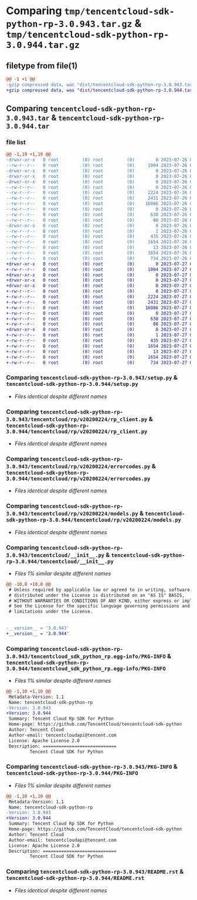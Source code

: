 # Comparing `tmp/tencentcloud-sdk-python-rp-3.0.943.tar.gz` & `tmp/tencentcloud-sdk-python-rp-3.0.944.tar.gz`

## filetype from file(1)

```diff
@@ -1 +1 @@
-gzip compressed data, was "dist/tencentcloud-sdk-python-rp-3.0.943.tar", last modified: Wed Jul 26 00:42:49 2023, max compression
+gzip compressed data, was "dist/tencentcloud-sdk-python-rp-3.0.944.tar", last modified: Thu Jul 27 02:21:37 2023, max compression
```

## Comparing `tencentcloud-sdk-python-rp-3.0.943.tar` & `tencentcloud-sdk-python-rp-3.0.944.tar`

### file list

```diff
@@ -1,19 +1,19 @@
-drwxr-xr-x   0 root         (0) root         (0)        0 2023-07-26 00:42:49.000000 tencentcloud-sdk-python-rp-3.0.943/
--rw-r--r--   0 root         (0) root         (0)     1004 2023-07-26 00:42:49.000000 tencentcloud-sdk-python-rp-3.0.943/setup.py
-drwxr-xr-x   0 root         (0) root         (0)        0 2023-07-26 00:42:49.000000 tencentcloud-sdk-python-rp-3.0.943/tencentcloud/
-drwxr-xr-x   0 root         (0) root         (0)        0 2023-07-26 00:42:49.000000 tencentcloud-sdk-python-rp-3.0.943/tencentcloud/rp/
-drwxr-xr-x   0 root         (0) root         (0)        0 2023-07-26 00:42:49.000000 tencentcloud-sdk-python-rp-3.0.943/tencentcloud/rp/v20200224/
--rw-r--r--   0 root         (0) root         (0)        0 2023-07-26 00:42:49.000000 tencentcloud-sdk-python-rp-3.0.943/tencentcloud/rp/v20200224/__init__.py
--rw-r--r--   0 root         (0) root         (0)     2224 2023-07-26 00:42:49.000000 tencentcloud-sdk-python-rp-3.0.943/tencentcloud/rp/v20200224/rp_client.py
--rw-r--r--   0 root         (0) root         (0)     2431 2023-07-26 00:42:49.000000 tencentcloud-sdk-python-rp-3.0.943/tencentcloud/rp/v20200224/errorcodes.py
--rw-r--r--   0 root         (0) root         (0)    16086 2023-07-26 00:42:49.000000 tencentcloud-sdk-python-rp-3.0.943/tencentcloud/rp/v20200224/models.py
--rw-r--r--   0 root         (0) root         (0)        0 2023-07-26 00:42:49.000000 tencentcloud-sdk-python-rp-3.0.943/tencentcloud/rp/__init__.py
--rw-r--r--   0 root         (0) root         (0)      630 2023-07-26 00:42:49.000000 tencentcloud-sdk-python-rp-3.0.943/tencentcloud/__init__.py
--rw-r--r--   0 root         (0) root         (0)       88 2023-07-26 00:42:49.000000 tencentcloud-sdk-python-rp-3.0.943/setup.cfg
-drwxr-xr-x   0 root         (0) root         (0)        0 2023-07-26 00:42:49.000000 tencentcloud-sdk-python-rp-3.0.943/tencentcloud_sdk_python_rp.egg-info/
--rw-r--r--   0 root         (0) root         (0)        1 2023-07-26 00:42:49.000000 tencentcloud-sdk-python-rp-3.0.943/tencentcloud_sdk_python_rp.egg-info/dependency_links.txt
--rw-r--r--   0 root         (0) root         (0)      435 2023-07-26 00:42:49.000000 tencentcloud-sdk-python-rp-3.0.943/tencentcloud_sdk_python_rp.egg-info/SOURCES.txt
--rw-r--r--   0 root         (0) root         (0)     1654 2023-07-26 00:42:49.000000 tencentcloud-sdk-python-rp-3.0.943/tencentcloud_sdk_python_rp.egg-info/PKG-INFO
--rw-r--r--   0 root         (0) root         (0)       13 2023-07-26 00:42:49.000000 tencentcloud-sdk-python-rp-3.0.943/tencentcloud_sdk_python_rp.egg-info/top_level.txt
--rw-r--r--   0 root         (0) root         (0)     1654 2023-07-26 00:42:49.000000 tencentcloud-sdk-python-rp-3.0.943/PKG-INFO
--rw-r--r--   0 root         (0) root         (0)      734 2023-07-26 00:42:49.000000 tencentcloud-sdk-python-rp-3.0.943/README.rst
+drwxr-xr-x   0 root         (0) root         (0)        0 2023-07-27 02:21:37.000000 tencentcloud-sdk-python-rp-3.0.944/
+-rw-r--r--   0 root         (0) root         (0)     1004 2023-07-27 02:21:37.000000 tencentcloud-sdk-python-rp-3.0.944/setup.py
+drwxr-xr-x   0 root         (0) root         (0)        0 2023-07-27 02:21:37.000000 tencentcloud-sdk-python-rp-3.0.944/tencentcloud/
+drwxr-xr-x   0 root         (0) root         (0)        0 2023-07-27 02:21:37.000000 tencentcloud-sdk-python-rp-3.0.944/tencentcloud/rp/
+drwxr-xr-x   0 root         (0) root         (0)        0 2023-07-27 02:21:37.000000 tencentcloud-sdk-python-rp-3.0.944/tencentcloud/rp/v20200224/
+-rw-r--r--   0 root         (0) root         (0)        0 2023-07-27 02:21:37.000000 tencentcloud-sdk-python-rp-3.0.944/tencentcloud/rp/v20200224/__init__.py
+-rw-r--r--   0 root         (0) root         (0)     2224 2023-07-27 02:21:37.000000 tencentcloud-sdk-python-rp-3.0.944/tencentcloud/rp/v20200224/rp_client.py
+-rw-r--r--   0 root         (0) root         (0)     2431 2023-07-27 02:21:37.000000 tencentcloud-sdk-python-rp-3.0.944/tencentcloud/rp/v20200224/errorcodes.py
+-rw-r--r--   0 root         (0) root         (0)    16086 2023-07-27 02:21:37.000000 tencentcloud-sdk-python-rp-3.0.944/tencentcloud/rp/v20200224/models.py
+-rw-r--r--   0 root         (0) root         (0)        0 2023-07-27 02:21:37.000000 tencentcloud-sdk-python-rp-3.0.944/tencentcloud/rp/__init__.py
+-rw-r--r--   0 root         (0) root         (0)      630 2023-07-27 02:21:37.000000 tencentcloud-sdk-python-rp-3.0.944/tencentcloud/__init__.py
+-rw-r--r--   0 root         (0) root         (0)       88 2023-07-27 02:21:37.000000 tencentcloud-sdk-python-rp-3.0.944/setup.cfg
+drwxr-xr-x   0 root         (0) root         (0)        0 2023-07-27 02:21:37.000000 tencentcloud-sdk-python-rp-3.0.944/tencentcloud_sdk_python_rp.egg-info/
+-rw-r--r--   0 root         (0) root         (0)        1 2023-07-27 02:21:37.000000 tencentcloud-sdk-python-rp-3.0.944/tencentcloud_sdk_python_rp.egg-info/dependency_links.txt
+-rw-r--r--   0 root         (0) root         (0)      435 2023-07-27 02:21:37.000000 tencentcloud-sdk-python-rp-3.0.944/tencentcloud_sdk_python_rp.egg-info/SOURCES.txt
+-rw-r--r--   0 root         (0) root         (0)     1654 2023-07-27 02:21:37.000000 tencentcloud-sdk-python-rp-3.0.944/tencentcloud_sdk_python_rp.egg-info/PKG-INFO
+-rw-r--r--   0 root         (0) root         (0)       13 2023-07-27 02:21:37.000000 tencentcloud-sdk-python-rp-3.0.944/tencentcloud_sdk_python_rp.egg-info/top_level.txt
+-rw-r--r--   0 root         (0) root         (0)     1654 2023-07-27 02:21:37.000000 tencentcloud-sdk-python-rp-3.0.944/PKG-INFO
+-rw-r--r--   0 root         (0) root         (0)      734 2023-07-27 02:21:37.000000 tencentcloud-sdk-python-rp-3.0.944/README.rst
```

### Comparing `tencentcloud-sdk-python-rp-3.0.943/setup.py` & `tencentcloud-sdk-python-rp-3.0.944/setup.py`

 * *Files identical despite different names*

### Comparing `tencentcloud-sdk-python-rp-3.0.943/tencentcloud/rp/v20200224/rp_client.py` & `tencentcloud-sdk-python-rp-3.0.944/tencentcloud/rp/v20200224/rp_client.py`

 * *Files identical despite different names*

### Comparing `tencentcloud-sdk-python-rp-3.0.943/tencentcloud/rp/v20200224/errorcodes.py` & `tencentcloud-sdk-python-rp-3.0.944/tencentcloud/rp/v20200224/errorcodes.py`

 * *Files identical despite different names*

### Comparing `tencentcloud-sdk-python-rp-3.0.943/tencentcloud/rp/v20200224/models.py` & `tencentcloud-sdk-python-rp-3.0.944/tencentcloud/rp/v20200224/models.py`

 * *Files identical despite different names*

### Comparing `tencentcloud-sdk-python-rp-3.0.943/tencentcloud/__init__.py` & `tencentcloud-sdk-python-rp-3.0.944/tencentcloud/__init__.py`

 * *Files 1% similar despite different names*

```diff
@@ -10,8 +10,8 @@
 # Unless required by applicable law or agreed to in writing, software
 # distributed under the License is distributed on an "AS IS" BASIS,
 # WITHOUT WARRANTIES OR CONDITIONS OF ANY KIND, either express or implied.
 # See the License for the specific language governing permissions and
 # limitations under the License.
 
 
-__version__ = '3.0.943'
+__version__ = '3.0.944'
```

### Comparing `tencentcloud-sdk-python-rp-3.0.943/tencentcloud_sdk_python_rp.egg-info/PKG-INFO` & `tencentcloud-sdk-python-rp-3.0.944/tencentcloud_sdk_python_rp.egg-info/PKG-INFO`

 * *Files 1% similar despite different names*

```diff
@@ -1,10 +1,10 @@
 Metadata-Version: 1.1
 Name: tencentcloud-sdk-python-rp
-Version: 3.0.943
+Version: 3.0.944
 Summary: Tencent Cloud Rp SDK for Python
 Home-page: https://github.com/TencentCloud/tencentcloud-sdk-python
 Author: Tencent Cloud
 Author-email: tencentcloudapi@tencent.com
 License: Apache License 2.0
 Description: ============================
         Tencent Cloud SDK for Python
```

### Comparing `tencentcloud-sdk-python-rp-3.0.943/PKG-INFO` & `tencentcloud-sdk-python-rp-3.0.944/PKG-INFO`

 * *Files 1% similar despite different names*

```diff
@@ -1,10 +1,10 @@
 Metadata-Version: 1.1
 Name: tencentcloud-sdk-python-rp
-Version: 3.0.943
+Version: 3.0.944
 Summary: Tencent Cloud Rp SDK for Python
 Home-page: https://github.com/TencentCloud/tencentcloud-sdk-python
 Author: Tencent Cloud
 Author-email: tencentcloudapi@tencent.com
 License: Apache License 2.0
 Description: ============================
         Tencent Cloud SDK for Python
```

### Comparing `tencentcloud-sdk-python-rp-3.0.943/README.rst` & `tencentcloud-sdk-python-rp-3.0.944/README.rst`

 * *Files identical despite different names*

